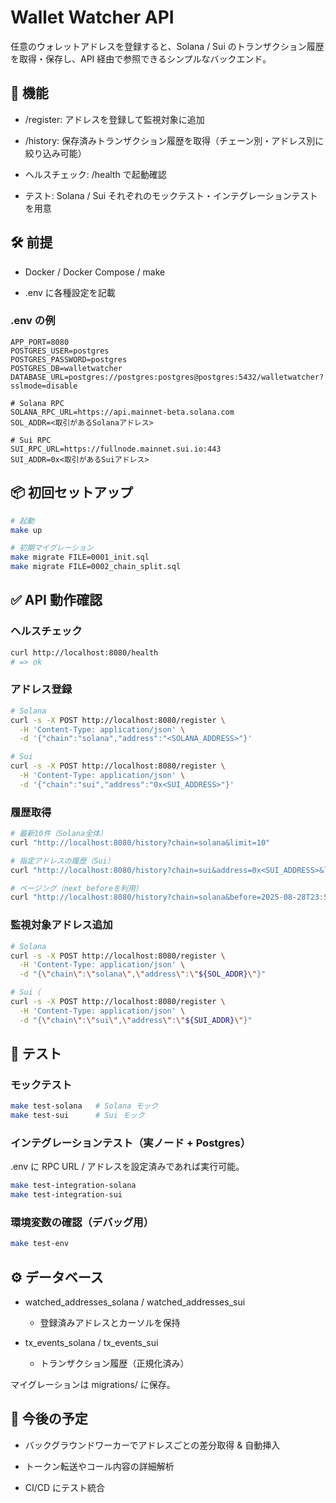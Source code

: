 # Wallet Watcher API

任意のウォレットアドレスを登録すると、Solana / Sui のトランザクション履歴を取得・保存し、API 経由で参照できるシンプルなバックエンド。

## 🚀 機能

- /register: アドレスを登録して監視対象に追加

- /history: 保存済みトランザクション履歴を取得（チェーン別・アドレス別に絞り込み可能）

- ヘルスチェック: /health で起動確認

- テスト: Solana / Sui それぞれのモックテスト・インテグレーションテストを用意

## 🛠 前提

- Docker / Docker Compose / make

- .env に各種設定を記載

### .env の例

```.env
APP_PORT=8080
POSTGRES_USER=postgres
POSTGRES_PASSWORD=postgres
POSTGRES_DB=walletwatcher
DATABASE_URL=postgres://postgres:postgres@postgres:5432/walletwatcher?sslmode=disable

# Solana RPC
SOLANA_RPC_URL=https://api.mainnet-beta.solana.com
SOL_ADDR=<取引があるSolanaアドレス>

# Sui RPC
SUI_RPC_URL=https://fullnode.mainnet.sui.io:443
SUI_ADDR=0x<取引があるSuiアドレス>
```

## 📦 初回セットアップ

```bash
# 起動
make up

# 初期マイグレーション
make migrate FILE=0001_init.sql
make migrate FILE=0002_chain_split.sql
```

## ✅ API 動作確認

### ヘルスチェック

```bash
curl http://localhost:8080/health
# => ok
```

### アドレス登録

```bash
# Solana
curl -s -X POST http://localhost:8080/register \
  -H 'Content-Type: application/json' \
  -d '{"chain":"solana","address":"<SOLANA_ADDRESS>"}'

# Sui
curl -s -X POST http://localhost:8080/register \
  -H 'Content-Type: application/json' \
  -d '{"chain":"sui","address":"0x<SUI_ADDRESS>"}'
```

### 履歴取得

```bash
# 最新10件（Solana全体）
curl "http://localhost:8080/history?chain=solana&limit=10"

# 指定アドレスの履歴（Sui）
curl "http://localhost:8080/history?chain=sui&address=0x<SUI_ADDRESS>&limit=20"

# ページング（next_beforeを利用）
curl "http://localhost:8080/history?chain=solana&before=2025-08-28T23:59:59Z&limit=10"
```

### 監視対象アドレス追加

```bash
# Solana
curl -s -X POST http://localhost:8080/register \
  -H 'Content-Type: application/json' \
  -d "{\"chain\":\"solana\",\"address\":\"${SOL_ADDR}\"}"

# Sui（
curl -s -X POST http://localhost:8080/register \
  -H 'Content-Type: application/json' \
  -d "{\"chain\":\"sui\",\"address\":\"${SUI_ADDR}\"}"

```

## 🧪 テスト

### モックテスト

```bash
make test-solana   # Solana モック
make test-sui      # Sui モック
```
### インテグレーションテスト（実ノード + Postgres）

.env に RPC URL / アドレスを設定済みであれば実行可能。

```bash
make test-integration-solana
make test-integration-sui
```

### 環境変数の確認（デバッグ用）

```bash
make test-env
```

## ⚙️ データベース

- watched_addresses_solana / watched_addresses_sui
  - 登録済みアドレスとカーソルを保持

- tx_events_solana / tx_events_sui
  - トランザクション履歴（正規化済み）

マイグレーションは migrations/ に保存。

## 📌 今後の予定

- バックグラウンドワーカーでアドレスごとの差分取得 & 自動挿入

- トークン転送やコール内容の詳細解析

- CI/CD にテスト統合